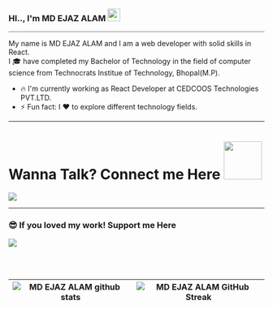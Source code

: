 

### HI.., I'm MD EJAZ ALAM <img src="https://raw.githubusercontent.com/MartinHeinz/MartinHeinz/master/wave.gif" alt="waving gif" width="25" height="25" />
<hr style="height:1px;border-width:0;color:gray;background-color:gray">

 My name is MD EJAZ ALAM and I am a web developer with solid skills in React. <br>
 I 🎓 have  completed my Bachelor of Technology in the field of computer science from Technocrats Institue of Technology, Bhopal(M.P).

- 🔥 I'm currently working as React Developer at CEDCOOS Technologies PVT.LTD.
- ⚡ Fun fact: I ❤️ to explore different technology fields.


<hr>
<h1> Wanna Talk? Connect me Here <img src='https://raw.githubusercontent.com/ShahriarShafin/ShahriarShafin/main/Assets/handshake.gif' width="75"> </h1>
<a href="https://www.linkedin.com/in/heyanmolbaranwal/"><img src="https://img.shields.io/badge/LinkedIn-0077B5?style=for-the-badge&logo=linkedin&logoColor=white"/></a>

<hr>
<h3>😎 If you loved my work! Support me Here</h3>
<a href="[https://www.buymeacoffee.com/heyanmol](https://www.buymeacoffee.com/kingejaz143?new=1)"><img src="https://img.shields.io/badge/Buy_Me_A_Coffee-FFDD00?style=for-the-badge&logo=buy-me-a-coffee&logoColor=black" /></a>

<br><br>

| ![MD EJAZ ALAM github stats](https://github-readme-stats.vercel.app/api?username=ejaz-cedcoss&show_icons=true&theme=tokyonight) | ![MD EJAZ ALAM GitHub Streak](https://github-readme-streak-stats.herokuapp.com/?user=ejaz-cedcoss&theme=tokyonight) |
| --- | --- |
<!--
 👋
 🌐 😀
Themes: gruvbox, radical, tokyonight
<img src = "https://media2.giphy.com/media/QssGEmpkyEOhBCb7e1/giphy.gif?cid=ecf05e47a0n3gi1bfqntqmob8g9aid1oyj2wr3ds3mg700bl&rid=giphy.gif" width = 32px>
![Jokes Card](https://readme-jokes.vercel.app/api?theme=tokyonight)
https://tenor.com/view/hi-gif-23520343
- 📫 Feel free to contact me on <em> anmolbaranwal119@gmail.com </em>
<hr noshade="noshade" align="center" style="border-color: #CFCFCF; border-style: dashed; color: #CFCFCF; height: 1px; margin-top: -5px; text-align: center;">
Here are some ideas to get you started:
- 🔭 🌱 👯 🤔 💬 📫 😄 ⚡ 
-->
